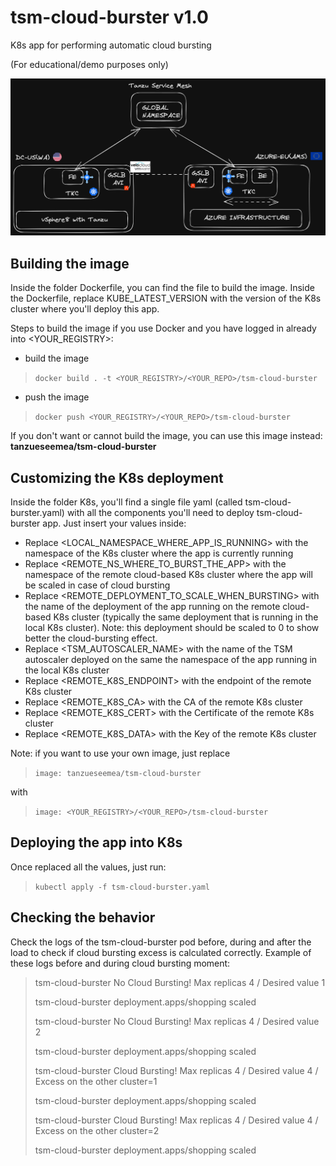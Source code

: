 # tsm-cloud-burster v1.0

K8s app for performing automatic cloud bursting

(For educational/demo purposes only)


![alt](https://github.com/kubeages/tsm-cloud-burster/blob/main/automatic-cloud-bursting.png)

## Building the image

Inside the folder Dockerfile, you can find the file to build the image. Inside the Dockerfile, replace KUBE_LATEST_VERSION with the version of the K8s cluster where you'll deploy this app.

Steps to build the image if you use Docker and you have logged in already into <YOUR_REGISTRY>:

- build the image

> `docker build . -t <YOUR_REGISTRY>/<YOUR_REPO>/tsm-cloud-burster`

- push the image

> `docker push <YOUR_REGISTRY>/<YOUR_REPO>/tsm-cloud-burster`


If you don't want or cannot build the image, you can use this image instead:
**tanzueseemea/tsm-cloud-burster**


## Customizing the K8s deployment

Inside the folder K8s, you'll find a single file yaml (called tsm-cloud-burster.yaml) with all the components you'll need to deploy tsm-cloud-burster app. Just insert your values inside:
- Replace <LOCAL_NAMESPACE_WHERE_APP_IS_RUNNING> with the namespace of the K8s cluster where the app is currently running
- Replace <REMOTE_NS_WHERE_TO_BURST_THE_APP> with the namespace of the remote cloud-based K8s cluster where the app will be scaled in case of cloud bursting
- Replace <REMOTE_DEPLOYMENT_TO_SCALE_WHEN_BURSTING> with the name of the deployment of the app running on the remote cloud-based K8s cluster (typically the same deployment that is running in the local K8s cluster). Note: this deployment should be scaled to 0 to show better the cloud-bursting effect.
- Replace <TSM_AUTOSCALER_NAME> with the name of the TSM autoscaler deployed on the same the namespace of the app running in the local K8s cluster
- Replace <REMOTE_K8S_ENDPOINT> with the endpoint of the remote K8s cluster
- Replace <REMOTE_K8S_CA> with the CA of the remote K8s cluster
- Replace <REMOTE_K8S_CERT> with the Certificate of the remote K8s cluster
- Replace <REMOTE_K8S_DATA> with the Key of the remote K8s cluster

Note: if you want to use your own image, just replace 

> `image: tanzueseemea/tsm-cloud-burster`

with

> `image: <YOUR_REGISTRY>/<YOUR_REPO>/tsm-cloud-burster`


## Deploying the app into K8s

Once replaced all the values, just run:

> `kubectl apply -f tsm-cloud-burster.yaml`



## Checking the behavior

Check the logs of the tsm-cloud-burster pod before, during and after the load to check if cloud bursting excess is calculated correctly. Example of these logs before and during cloud bursting moment:

> tsm-cloud-burster No Cloud Bursting! Max replicas 4 / Desired value 1
> 
> tsm-cloud-burster deployment.apps/shopping scaled
> 
> tsm-cloud-burster No Cloud Bursting! Max replicas 4 / Desired value 2
> 
> tsm-cloud-burster deployment.apps/shopping scaled
>
> tsm-cloud-burster  Cloud Bursting! Max replicas 4 / Desired value 4 / Excess on the other cluster=1
>
> tsm-cloud-burster  deployment.apps/shopping scaled
>
> tsm-cloud-burster  Cloud Bursting! Max replicas 4 / Desired value 4 / Excess on the other cluster=2
>
> tsm-cloud-burster  deployment.apps/shopping scaled

